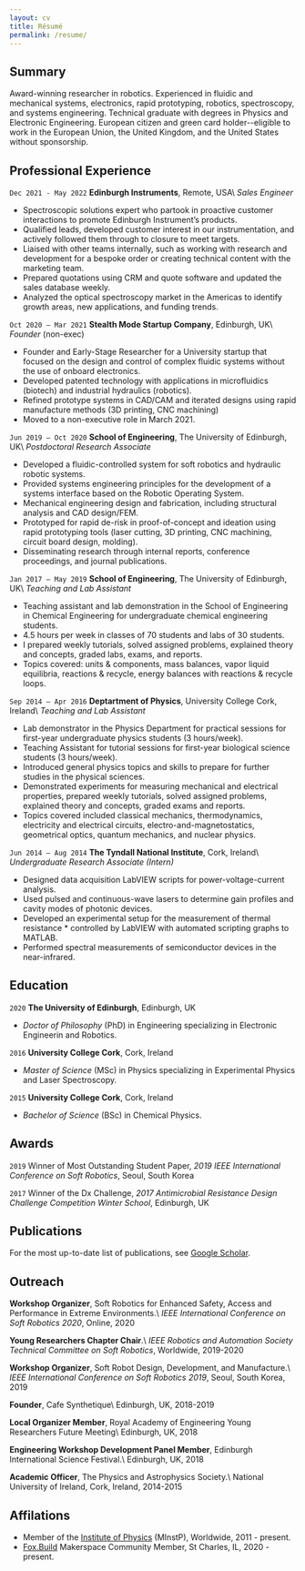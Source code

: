 ```yaml
---
layout: cv
title: Résumé
permalink: /resume/
---
```


## Summary

Award-winning researcher in robotics.
Experienced in fluidic and mechanical systems, electronics, rapid prototyping, robotics, spectroscopy, and systems engineering.
Technical graduate with degrees in Physics and Electronic Engineering.
European citizen and green card holder--eligible to work in the European Union, the United Kingdom, and the United States without sponsorship.

## Professional Experience

`Dec 2021 - May 2022`
**Edinburgh Instruments**, Remote, USA\\
*Sales Engineer*
* Spectroscopic solutions expert who partook in proactive customer interactions to promote Edinburgh Instrument’s products.
* Qualified leads, developed customer interest in our instrumentation, and actively followed them through to closure to meet targets.
* Liaised with other teams internally, such as working with research and development for a bespoke order or creating technical content with the marketing team.
* Prepared quotations using CRM and quote software and updated the sales database weekly.
* Analyzed the optical spectroscopy market in the Americas to identify growth areas, new applications, and funding trends.

`Oct 2020 – Mar 2021`
**Stealth Mode Startup Company**, Edinburgh, UK\\
*Founder* (non-exec)
* Founder and Early-Stage Researcher for a University startup that focused on the design and control of complex fluidic systems without the use of onboard electronics.
* Developed patented technology with applications in microfluidics (biotech) and industrial hydraulics (robotics).
* Refined prototype systems in CAD/CAM and iterated designs using rapid manufacture methods (3D printing, CNC machining)
* Moved to a non-executive role in March 2021.

`Jun 2019 – Oct 2020`
**School of Engineering**, The University of Edinburgh, UK\\
*Postdoctoral Research Associate*
* Developed a fluidic-controlled system for soft robotics and hydraulic robotic systems.
* Provided systems engineering principles for the development of a systems interface based on the Robotic Operating System.
* Mechanical engineering design and fabrication, including structural analysis and CAD design/FEM.
* Prototyped for rapid de-risk in proof-of-concept and ideation using rapid prototyping tools (laser cutting, 3D printing, CNC machining, circuit board design, molding).
* Disseminating research through internal reports, conference proceedings, and journal publications. 

`Jan 2017 – May 2019`
**School of Engineering**, The University of Edinburgh, UK\\
*Teaching and Lab Assistant*
* Teaching assistant and lab demonstration in the School of Engineering in Chemical Engineering for undergraduate chemical engineering students.
* 4.5 hours per week in classes of 70 students and labs of 30 students.
* I prepared weekly tutorials, solved assigned problems, explained theory and concepts, graded labs, exams, and reports.
* Topics covered: units & components, mass balances, vapor liquid equilibria, reactions & recycle, energy balances with reactions & recycle loops.

`Sep 2014 – Apr 2016`
**Deptartment of Physics**, University College Cork, Ireland\\
*Teaching and Lab Assistant*
* Lab demonstrator in the Physics Department for practical sessions for first-year undergraduate physics students (3 hours/week).
* Teaching Assistant for tutorial sessions for first-year biological science students (3 hours/week).
* Introduced general physics topics and skills to prepare for further studies in the physical sciences.
* Demonstrated experiments for measuring mechanical and electrical properties, prepared weekly tutorials, solved assigned problems, explained theory and concepts, graded exams and reports.
* Topics covered included classical mechanics, thermodynamics, electricity and electrical circuits, electro-and-magnetostatics, geometrical optics, quantum mechanics, and nuclear physics.

`Jun 2014 – Aug 2014`
**The Tyndall National Institute**, Cork, Ireland\\
*Undergraduate Research Associate (Intern)*
* Designed data acquisition LabVIEW scripts for power-voltage-current analysis.
* Used pulsed and continuous-wave lasers to determine gain profiles and cavity modes of photonic devices.
* Developed an experimental setup for the measurement of thermal resistance * controlled by LabVIEW with automated scripting graphs to MATLAB.
* Performed spectral measurements of semiconductor devices in the near-infrared.


## Education
`2020`
**The University of Edinburgh**, Edinburgh, UK
* *Doctor of Philosophy* (PhD) in Engineering specializing in Electronic Engineerin and Robotics.

`2016`
**University College Cork**, Cork, Ireland
* *Master of Science* (MSc) in Physics specializing in Experimental Physics and Laser Spectroscopy.

`2015`
**University College Cork**, Cork, Ireland
* *Bachelor of Science* (BSc) in Chemical Physics.

## Awards
`2019`
Winner of Most Outstanding Student Paper, *2019 IEEE International Conference on Soft Robotics*, Seoul, South Korea

`2017`
Winner of the Dx Challenge, *2017 Antimicrobial Resistance Design Challenge Competition Winter School*, Edinburgh, UK

## Publications
For the most up-to-date list of publications, see [Google Scholar](https://scholar.google.com/citations?user=OJ2aNK4AAAAJ&hl=en).

## Outreach
**Workshop Organizer**, Soft Robotics for Enhanced Safety, Access and Performance in Extreme Environments.\\
*IEEE International Conference on Soft Robotics 2020*, Online, 2020

**Young Researchers Chapter Chair**.\\
*IEEE Robotics and Automation Society Technical Committee on Soft Robotics*, Worldwide, 2019-2020

**Workshop Organizer**, Soft Robot Design, Development, and Manufacture.\\
*IEEE International Conference on Soft Robotics 2019*, Seoul, South Korea, 2019

**Founder**, Cafe Synthetique\\
Edinburgh, UK, 2018-2019

**Local Organizer Member**, Royal Academy of Engineering Young Researchers Future Meeting\\
Edinburgh, UK, 2018

**Engineering Workshop Development Panel Member**, Edinburgh International Science Festival.\\
Edinburgh, UK, 2018

**Academic Officer**, The Physics and Astrophysics Society.\\
National University of Ireland, Cork, Ireland, 2014-2015


## Affilations
- Member of the [Institute of Physics](https://www.iop.org/) (MInstP), Worldwide, 2011 - present.
- [Fox.Build](Fox.Build) Makerspace Community Member, St Charles, IL, 2020 - present.